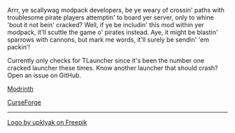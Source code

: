 Arrr, ye scallywag modpack developers, be ye weary of crossin' paths with troublesome pirate players attemptin' to board yer server, only to whine 'bout it not bein' cracked? Well, if ye be includin' this mod within yer modpack, it'll scuttle the game o' pirates instead. Aye, it might be blastin' sparrows with cannons, but mark me words, it'll surely be sendin' 'em packin'!

Currently only checks for TLauncher since it's been the number one cracked launcher these times. Know another launcher that should crash? Open an issue on GitHub.

[Modrinth](https://modrinth.com/mod/pesky-pirates)

[CurseForge](https://legacy.curseforge.com/minecraft/mc-mods/pesky-pirates)

---

[Logo by upklyak on Freepik](https://www.freepik.com/free-vector/pirate-game-icon-cute-cartoon-vector-set_29455447.htm)
